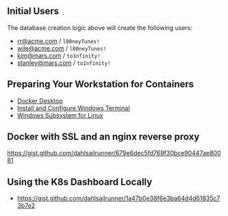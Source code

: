 ## Initial Users
The database creation logic above will create the following users:
* rr@acme.com / `l00neyTunes!`
* wile@acme.com / `l00neyTunes!`
* kim@mars.com / `to1nfinity!`
* stanley@mars.com / `to1nfinity!`

## Preparing Your Workstation for Containers
* [Docker Desktop](https://www.docker.com/products/docker-desktop)
* [Install and Configure Windows Terminal](https://gist.github.com/dahlsailrunner/ec99e195b2a4903748a74df64a1f1a94)
* [Windows Subsystem for Linux](https://docs.microsoft.com/en-us/windows/wsl/install-win10)

## Docker with SSL and an nginx reverse proxy
https://gist.github.com/dahlsailrunner/679e6dec5fd769f30bce90447ae80081

## Using the K8s Dashboard Locally
* https://gist.github.com/dahlsailrunner/1a47b0e38f6e3ba64d4d61835c73b7e2